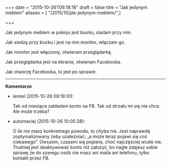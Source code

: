 +++
date = "2015-10-26T09:18:18"
draft = false
title = "Jak jedynym meblem"
aliases = [ "/2015/10/jak-jedynym-meblem/",]

+++

Jak jedynym meblem w pokoju jest biurko, siadam przy nim.

Jak siedzę przy biurku i jest na nim monitor, włączam go.

Jak monitor jest włączony, otwieram przeglądarkę.

Jak przeglądarka jest na ekranie, otwieram Facebooka.

Jak otworzę Facebooka, to jest po sprawie.

----
**Komentarze**

* lemiel (2015-10-26 09:19:31): <p>Tak od miesiąca zakładam konto na FB. Tak od
  strzału mi się nie chce. Ale może trzeba?</p>
* automaciej (2015-10-26 10:05:38): <p>O ile nie masz konkretnego powodu, to
  chyba nie. Jest naprawdę zoptymalizowany żeby uzależniać; „a może teraz pojawi
  się coś ciekawego”. Owszem, czasami się pojawia, choć najczęściej wcale nie.
  Trudniej jest deaktywować konto niż założyć, bo nagle zdajesz sobie sprawę że
  do szeregu osób nie masz ani maila ani telefonu, tylko kontakt przez FB.</p>
